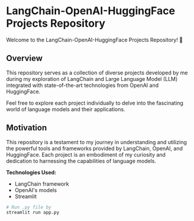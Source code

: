 # LangChain-OpenAI-HuggingFace Projects Repository

Welcome to the LangChain-OpenAI-HuggingFace Projects Repository! 🚀

## Overview

This repository serves as a collection of diverse projects developed by me during my exploration of LangChain and Large Language Model (LLM) integrated with state-of-the-art technologies from OpenAI and HuggingFace.



Feel free to explore each project individually to delve into the fascinating world of language models and their applications.

## Motivation

This repository is a testament to my journey in understanding and utilizing the powerful tools and frameworks provided by LangChain, OpenAI, and HuggingFace. Each project is an embodiment of my curiosity and dedication to harnessing the capabilities of language models.

**Technologies Used:**
- LangChain framework
- OpenAI's models
- Streamlit


```bash
# Run .py file by
streamlit run app.py
